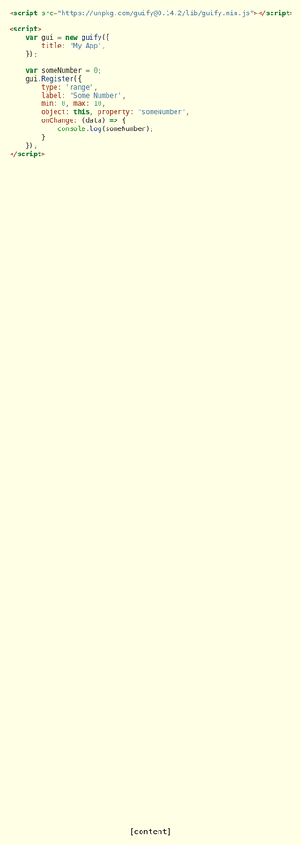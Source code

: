 ```yaml
---
template: project-page
slug: /projects/guify
title: Guify
subtitle: A flexible, simple GUI for your JavaScript projects
description: A flexible, simple GUI for your JavaScript projects.
layout: project-page
order: 2
coverPhoto: preview.png
coverPhotoAlt: ""
excerpt: Guify is a GUI system you can use in your JavaScript projects to modify variables and trigger actions. I initially used dat.GUI while working on the other JavaScript projects on this website, but I was frustrated with its limitations and wanted something better. Guify is my solution.
---
```


<!--
                                                                        ///\\\\
                                               --_                    //       \\
                                                \ \                ///           \\
                                                \  \             //       ///\\    \
                          --___   //////\\\\    |   \         ///       //     \   \
                          \    ///          \\\\\\\ |       //        //       \    \
                           \///                    \\\\\\\///        /          \    \
                          //                                        /            \   \
                         /                                         /             \    \
                       //                                        //              \    \
                     //                                         /                 \   \
                    /                            /     \      //                  \   \
                  //                  \          \     /    //                    \   /
                 /                    /           \    /   /                      /   /
                /     ///\\\\\  \     /           |    |///                       /   /
              //    //        \\|    /\\\       ///    /                         /    /
             /    //            /    /   \\\\/// /    /                          /    /
            /   //              /    /           /   /                          /    /
            /   /              /   _/           /  _/                           /    /
            /   /              /  /            /__/                            /    /
            \   \             /__/                                            /    /
             \  \                                                           _/    /
              \  \                                                       __/     /
               \  \                                                  ___/       /
               \  \_                                           __---/       ___/
                \   ---_____                             __---/          __/
                 \______-----                           /        _____---
                                                       /     ___/
                                                      /     /
                                                      |  O  \
                                                      /    /|
                                                      /   / /
                                                      /  / /
                                                      |m/\_/
-->

<style>
.project-container {
    margin-top: 3rem;
    margin-bottom: 2rem;
}
#guify-container-content {
    background-color: rgb(255, 255, 230);
    position: absolute;
    left: 0;
    top: 0;
    right: 0;
    bottom: 0;
    display: flex;
    justify-content: center;
    align-items: center;
}

#content-text {
    font-family: monospace;
    color: black;
}

.guify-bar-button {
    padding-left: 5px;
    padding-right: 5px;
}
</style>


<div id="guify-container" class="project-container break-aspect-on-mobile">
    <div id="guify-container-content">
        <div id="content-text">
            [content]
        </div>
    </div>
</div>

<script src="https://unpkg.com/guify@0.14.2/lib/guify.min.js"></script>
<script src="/assets/js/guify/index.js"></script>

<div class="flex flex-col w-full space-y-1" style="margin-bottom: 2rem;">
    <!--
    <div class="flex flex-row justify-center space-x-2">
        <span>Themes:</span>
        <a href="javascript:void(0);" class="underline" onClick="onThemeChange('light')">Light</a>
        <a href="javascript:void(0);" class="underline" onClick="onThemeChange('dark')">Dark</a>
        <a href="javascript:void(0);" class="underline" onClick="onThemeChange('yorha')">YoRHa</a>
    </div>
    <div class="flex flex-row justify-center space-x-2">
        <span>Menu Bar:</span>
        <a href="javascript:void(0);" class="underline" onClick="onBarmodeChange('above')">Enable</a>
        <a href="javascript:void(0);" class="underline" onClick="onBarmodeChange('none')">Disable</a>
    </div>
    -->
    <div class="flex flex-row justify-center space-x-2">
        <a href="https://github.com/colejd/guify">View Source on GitHub</a>
    </div>
</div>

<a href="https://github.com/colejd/guify">Guify</a> is a GUI system you can use in your JavaScript projects to modify variables and trigger actions. I initially used <a href="https://github.com/dataarts/dat.gui">dat.GUI</a> while working on the other JavaScript projects on this website, but I needed functionality it didn't have, and I wanted something more suited to my needs.

Guify is my solution. It's an opinionated take on UI that's designed to be easily graftable onto any website. It's ideal for <a href="https://p5js.org/">p5.js</a> projects and toys, but it'll work on anything; in fact, <a href="/projects/">all of the JS projects on this website</a> use it. It has also been <a href="https://github.com/dbismut/react-guify">ported to React</a>.

Here's all you need to do to get started in your HTML:

```html
<script src="https://unpkg.com/guify@0.14.2/lib/guify.min.js"></script>

<script>
    var gui = new guify({
        title: 'My App',
    });

    var someNumber = 0;
    gui.Register({
        type: 'range',
        label: 'Some Number',
        min: 0, max: 10,
        object: this, property: "someNumber",
        onChange: (data) => {
            console.log(someNumber);
        }
    });
</script>
```

You can find more information on the <a href="https://github.com/colejd/guify">GitHub repo</a>, and you can get the latest version yourself as an <a href="https://www.npmjs.com/package/guify">NPM package</a> or for browser embedding through a CDN at <a href="https://unpkg.com/guify">unpkg.com/guify</a>.
